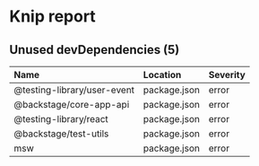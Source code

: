 # Knip report

## Unused devDependencies (5)

| Name                        | Location     | Severity |
| :-------------------------- | :----------- | :------- |
| @testing-library/user-event | package.json | error    |
| @backstage/core-app-api     | package.json | error    |
| @testing-library/react      | package.json | error    |
| @backstage/test-utils       | package.json | error    |
| msw                         | package.json | error    |

